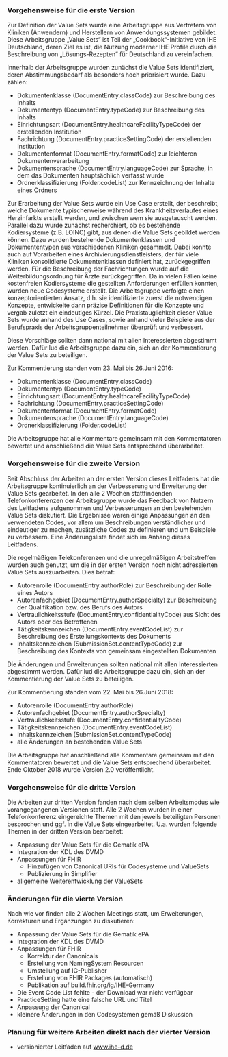 ### Vorgehensweise für die erste Version

Zur Definition der Value Sets wurde eine Arbeitsgruppe aus Vertretern von Kliniken (Anwendern) und Herstellern von Anwendungssystemen gebildet. Diese Arbeitsgruppe „Value Sets“ ist Teil der „Cookbook“-Initiative von IHE Deutschland, deren Ziel es ist, die Nutzung moderner IHE Profile durch die Beschreibung von „Lösungs-Rezepten“ für Deutschland zu vereinfachen.

Innerhalb der Arbeitsgruppe wurden zunächst die Value Sets identifiziert, deren Abstimmungsbedarf als besonders hoch priorisiert wurde. Dazu zählen:

* Dokumentenklasse (DocumentEntry.classCode) zur Beschreibung des Inhalts
* Dokumententyp (DocumentEntry.typeCode) zur Beschreibung des Inhalts
* Einrichtungsart (DocumentEntry.healthcareFacilityTypeCode) der erstellenden Institution
* Fachrichtung (DocumentEntry.practiceSettingCode) der erstellenden Institution
* Dokumentenformat (DocumentEntry.formatCode) zur leichteren Dokumentenverarbeitung
* Dokumentensprache (DocumentEntry.languageCode) zur Sprache, in dem das Dokumenten hauptsächlich verfasst wurde
* Ordnerklassifizierung (Folder.codeList) zur Kennzeichnung der Inhalte eines Ordners

Zur Erarbeitung der Value Sets wurde ein Use Case erstellt, der beschreibt, welche Dokumente typischerweise während des Krankheitsverlaufes eines Herzinfarkts erstellt werden, und zwischen wem sie ausgetauscht werden. Parallel dazu wurde zunächst recherchiert, ob es bestehende Kodiersysteme (z.B. LOINC) gibt, aus denen die Value Sets gebildet werden können. Dazu wurden bestehende Dokumentenklassen und Dokumententypen aus verschiedenen Kliniken gesammelt. Dabei konnte auch auf Vorarbeiten eines Archivierungsdienstleisters, der für viele Kliniken konsolidierte Dokumentenklassen definiert hat, zurückgegriffen werden. Für die Beschreibung der Fachrichtungen wurde auf die Weiterbildungsordnung für Ärzte zurückgegriffen. Da in vielen Fällen keine kostenfreien Kodiersysteme die gestellten Anforderungen erfüllen konnten, wurden neue Codesysteme erstellt. Die Arbeitsgruppe verfolgte einen konzeptorientierten Ansatz, d.h. sie identifizierte zuerst die notwendigen Konzepte, entwickelte dann präzise Definitionen für die Konzepte und vergab zuletzt ein eindeutiges Kürzel. Die Praxistauglichkeit dieser Value Sets wurde anhand des Use Cases, sowie anhand vieler Beispiele aus der Berufspraxis der Arbeitsgruppenteilnehmer überprüft und verbessert.

Diese Vorschläge sollten dann national mit allen Interessierten abgestimmt werden. Dafür lud die Arbeitsgruppe dazu ein, sich an der Kommentierung der Value Sets zu beteiligen.

Zur Kommentierung standen vom 23. Mai bis 26.Juni 2016:

* Dokumentenklasse (DocumentEntry.classCode)
* Dokumententyp (DocumentEntry.typeCode)
* Einrichtungsart (DocumentEntry.healthcareFacilityTypeCode)
* Fachrichtung (DocumentEntry.practiceSettingCode)
* Dokumentenformat (DocumentEntry.formatCode)
* Dokumentensprache (DocumentEntry.languageCode)
* Ordnerklassifizierung (Folder.codeList)

Die Arbeitsgruppe hat alle Kommentare gemeinsam mit den Kommentatoren bewertet und anschließend die Value Sets entsprechend überarbeitet.

### Vorgehensweise für die zweite Version

Seit Abschluss der Arbeiten an der ersten Version dieses Leitfadens hat die Arbeitsgruppe kontinuierlich an der Verbesserung und Erweiterung der Value Sets gearbeitet. In den alle 2 Wochen stattfindenden Telefonkonferenzen der Arbeitsgruppe wurde das Feedback von Nutzern des Leitfadens aufgenommen und Verbesserungen an den bestehenden Value Sets diskutiert. Die Ergebnisse waren einige Anpassungen an den verwendeten Codes, vor allem um Beschreibungen verständlicher und eindeutiger zu machen, zusätzliche Codes zu definieren und um Beispiele zu verbessern. Eine Änderungsliste findet sich im Anhang dieses Leitfadens.

Die regelmäßigen Telekonferenzen und die unregelmäßigen Arbeitstreffen wurden auch genutzt, um die in der ersten Version noch nicht adressierten Value Sets auszuarbeiten. Dies betraf:

* Autorenrolle (DocumentEntry.authorRole) zur Beschreibung der Rolle eines Autors
* Autorenfachgebiet (DocumentEntry.authorSpecialty) zur Beschreibung der Qualifikation bzw. des Berufs des Autors
* Vertraulichkeitsstufe (DocumentEntry.confidentialityCode) aus Sicht des Autors oder des Betroffenen
* Tätigkeitskennzeichen (DocumentEntry.eventCodeList) zur Beschreibung des Erstellungskontexts des Dokuments
* Inhaltskennzeichen (SubmissionSet.contentTypeCode) zur Beschreibung des Kontexts von gemeinsam eingestellten Dokumenten

Die Änderungen und Erweiterungen sollten national mit allen Interessierten abgestimmt werden. Dafür lud die Arbeitsgruppe dazu ein, sich an der Kommentierung der Value Sets zu beteiligen.

Zur Kommentierung standen vom 22. Mai bis 26.Juni 2018:

* Autorenrolle (DocumentEntry.authorRole)
* Autorenfachgebiet (DocumentEntry.authorSpecialty)
* Vertraulichkeitsstufe (DocumentEntry.confidentialityCode)
* Tätigkeitskennzeichen (DocumentEntry.eventCodeList)
* Inhaltskennzeichen (SubmissionSet.contentTypeCode)
* alle Änderungen an bestehenden Value Sets

Die Arbeitsgruppe hat anschließend alle Kommentare gemeinsam mit den Kommentatoren bewertet und die Value Sets entsprechend überarbeitet. Ende Oktober 2018 wurde Version 2.0 veröffentlicht.

### Vorgehensweise für die dritte Version

Die Arbeiten zur dritten Version fanden nach dem selben Arbeitsmodus wie vorangegangenen Versionen statt. 
Alle 2 Wochen wurden in einer Telefonkonferenz eingereichte Themen mit den jeweils beteiligten Personen besprochen 
und ggf. in die Value Sets eingearbeitet. U.a. wurden folgende Themen in der dritten Version bearbeitet:

* Anpassung der Value Sets für die Gematik ePA
* Integration der KDL des DVMD
* Anpassungen für FHIR
  * Hinzufügen von Canonical URIs für Codesysteme und ValueSets
  * Publizierung in Simplifier
* allgemeine Weiterentwicklung der ValueSets

### Änderungen für die vierte Version

Nach wie vor finden alle 2 Wochen Meetings statt, um Erweiterungen, Korrekturen und Ergänzungen zu diskutieren:

* Anpassung der Value Sets für die Gematik ePA
* Integration der KDL des DVMD
* Anpassungen für FHIR
  * Korrektur der Canonicals
  * Erstellung von NamingSystem Resourcen
  * Umstellung auf IG-Publisher
  * Erstellung von FHIR Packages (automatisch)
  * Publikation auf build.fhir.org/ig/IHE-Germany
* Die Event Code List fehlte - der Download war nicht verfügbar
* PracticeSetting hatte eine falsche URL und Titel
* Anpassung der Canonical
* kleinere Änderungen in den Codesystemen gemäß Diskussion

### Planung für weitere Arbeiten direkt nach der vierter Version

* versionierter Leitfaden auf www.ihe-d.de